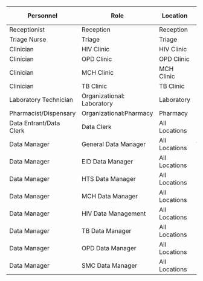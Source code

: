 | Personnel               | Role                       | Location     | Access To   |
|-------------------------|----------------------------|--------------|-------------|
| Receptionist            | Reception                  | Reception    |             |
| Triage Nurse            | Triage                     | Triage       |             |
| Clinician               | HIV Clinic                 | HIV Clinic   |             |
| Clinician               | OPD Clinic                 | OPD Clinic   |             |
| Clinician               | MCH Clinic                 | MCH Clinic   |             |
| Clinician               | TB Clinic                  | TB Clinic    |             |
| Laboratory Technician   | Organizational: Laboratory | Laboratory   |             |
| Pharmacist/Dispensary   | Organizational:Pharmacy    | Pharmacy     |             |
| Data Entrant/Data Clerk | Data Clerk                 | All Locations|             |
| Data Manager            | General Data Manager       | All Locations| All Reports |
| Data Manager            | EID Data Manager           | All Locations| EID Reports |
| Data Manager            | HTS Data Manager           | All Locations| HTS Reports |
| Data Manager            | MCH Data Manager           | All Locations| MCH Reports |
| Data Manager            | HIV Data Management        | All Locations| HIV Reports |
| Data Manager            | TB Data Manager            | All Locations| TB Reports  |
| Data Manager            | OPD Data Manager           | All Locations| OPD Reports |
| Data Manager            | SMC Data Manager           | All Locations| SMC Reports |